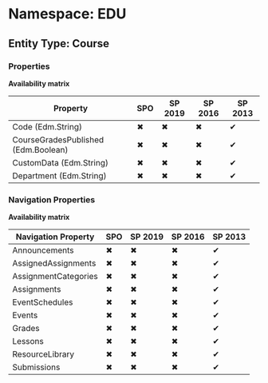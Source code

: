 # Namespace: EDU

## Entity Type: Course

### Properties

**Availability matrix**

Property | SPO | SP 2019 | SP 2016 | SP 2013
----------|-----|---------|---------|--------
Code (Edm.String) | ✖ | ✖ | ✖ | ✔
CourseGradesPublished (Edm.Boolean) | ✖ | ✖ | ✖ | ✔
CustomData (Edm.String) | ✖ | ✖ | ✖ | ✔
Department (Edm.String) | ✖ | ✖ | ✖ | ✔

### Navigation Properties

**Availability matrix**

Navigation Property | SPO | SP 2019 | SP 2016 | SP 2013
----------|-----|---------|---------|--------
Announcements | ✖ | ✖ | ✖ | ✔
AssignedAssignments | ✖ | ✖ | ✖ | ✔
AssignmentCategories | ✖ | ✖ | ✖ | ✔
Assignments | ✖ | ✖ | ✖ | ✔
EventSchedules | ✖ | ✖ | ✖ | ✔
Events | ✖ | ✖ | ✖ | ✔
Grades | ✖ | ✖ | ✖ | ✔
Lessons | ✖ | ✖ | ✖ | ✔
ResourceLibrary | ✖ | ✖ | ✖ | ✔
Submissions | ✖ | ✖ | ✖ | ✔
